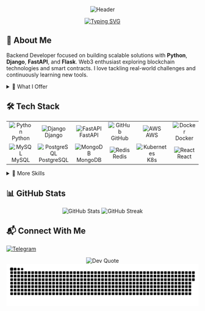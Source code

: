 <div align="center">

  ![Header](https://capsule-render.vercel.app/api?type=waving&color=0:3B4371,100:F3904F&height=180&section=header&text=Dauren&fontSize=54&fontColor=fff&animation=fadeIn&fontAlignY=38)

  [![Typing SVG](https://readme-typing-svg.herokuapp.com?font=Fira+Code&pause=1000&color=F3904F&center=true&vCenter=true&width=435&lines=Backend+Developer;Python+%7C+Django+%7C+FastAPI+%7C+Web3)](https://git.io/typing-svg)

</div>

## 👋 About Me
Backend Developer focused on building scalable solutions with **Python**, **Django**, **FastAPI**, and **Flask**. Web3 enthusiast exploring blockchain technologies and smart contracts. I love tackling real-world challenges and continuously learning new tools.

<details>
  <summary>📌 What I Offer</summary>
  
  - **Backend Architecture**: RESTful APIs and microservices with Django, FastAPI, and Flask
  - **DevOps Implementation**: CI/CD pipelines with Docker, Kubernetes, GitLab CI
  - **Cloud Solutions**: AWS deployment and infrastructure management
  - **Web3 Development**: Solidity exploration and smart contract integration
</details>

## 🛠️ Tech Stack

<table>
  <tr>
    <td align="center" width="96"><img src="https://techstack-generator.vercel.app/python-icon.svg" width="48" height="48" alt="Python" /><br>Python</td>
    <td align="center" width="96"><img src="https://techstack-generator.vercel.app/django-icon.svg" width="48" height="48" alt="Django" /><br>Django</td>
    <td align="center" width="96"><img src="https://cdn.worldvectorlogo.com/logos/fastapi.svg" width="48" height="48" alt="FastAPI" /><br>FastAPI</td>
    <td align="center" width="96"><img src="https://techstack-generator.vercel.app/github-icon.svg" width="48" height="48" alt="GitHub" /><br>GitHub</td>
    <td align="center" width="96"><img src="https://techstack-generator.vercel.app/aws-icon.svg" width="48" height="48" alt="AWS" /><br>AWS</td>
    <td align="center" width="96"><img src="https://skillicons.dev/icons?i=docker" width="48" height="48" alt="Docker" /><br>Docker</td>
  </tr>
  <tr>
    <td align="center" width="96"><img src="https://techstack-generator.vercel.app/mysql-icon.svg" width="48" height="48" alt="MySQL" /><br>MySQL</td>
    <td align="center" width="96"><img src="https://skillicons.dev/icons?i=postgres" width="48" height="48" alt="PostgreSQL" /><br>PostgreSQL</td>
    <td align="center" width="96"><img src="https://skillicons.dev/icons?i=mongodb" width="48" height="48" alt="MongoDB" /><br>MongoDB</td>
    <td align="center" width="96"><img src="https://img.icons8.com/color/48/000000/redis.png" width="48" height="48" alt="Redis" /><br>Redis</td>
    <td align="center" width="96"><img src="https://skillicons.dev/icons?i=kubernetes" width="48" height="48" alt="Kubernetes" /><br>K8s</td>
    <td align="center" width="96"><img src="https://skillicons.dev/icons?i=react" width="48" height="48" alt="React" /><br>React</td>
  </tr>
</table>

<details>
  <summary>🔧 More Skills</summary>
  <table>
    <tr>
      <td align="center" width="96"><img src="https://skillicons.dev/icons?i=html" width="48" height="48" alt="HTML5" /><br>HTML5</td>
      <td align="center" width="96"><img src="https://skillicons.dev/icons?i=css" width="48" height="48" alt="CSS" /><br>CSS</td>
      <td align="center" width="96"><img src="https://skillicons.dev/icons?i=tailwind" width="48" height="48" alt="Tailwind" /><br>Tailwind</td>
      <td align="center" width="96"><img src="https://skillicons.dev/icons?i=nginx" width="48" height="48" alt="Nginx" /><br>Nginx</td>
      <td align="center" width="96"><img src="https://skillicons.dev/icons?i=linux" width="48" height="48" alt="Linux" /><br>Linux</td>
      <td align="center" width="96"><img src="https://img.icons8.com/color/48/000000/celery.png" width="48" height="48" alt="Celery" /><br>Celery</td>
    </tr>
  </table>
</details>

## 📊 GitHub Stats
<div align="center">
  <img src="https://github-readme-stats.vercel.app/api?username=Oscardkyou&theme=tokyonight&hide_border=true&include_all_commits=false&count_private=false" height="150" alt="GitHub Stats" />
  <img src="https://github-readme-streak-stats.herokuapp.com/?user=Oscardkyou&theme=tokyonight&hide_border=true" height="150" alt="GitHub Streak" />
</div>

## 📬 Connect With Me
[![Telegram](https://img.shields.io/badge/Telegram-%40DK_Oscar-2CA5E0?style=for-the-badge&logo=telegram&logoColor=white)](https://t.me/DK_Oscar)

<div align="center">
  <img src="https://quotes-github-readme.vercel.app/api?type=horizontal&theme=radical" alt="Dev Quote" />
  <img src="github-user-contribution.svg" alt="Snake animation" />
</div>
